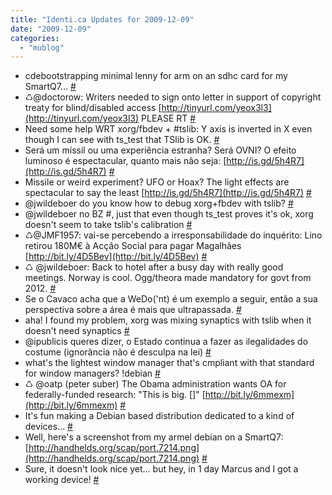 ```yaml
---
title: "Identi.ca Updates for 2009-12-09"
date: "2009-12-09"
categories: 
  - "mublog"
---
```


- cdebootstrapping minimal lenny for arm on an sdhc card for my SmartQ7... [#](http://identi.ca/notice/16371849)
- ♺@doctorow: Writers needed to sign onto letter in support of copyright treaty for blind/disabled access [http://tinyurl.com/yeox3l3](http://tinyurl.com/yeox3l3) PLEASE RT [#](http://identi.ca/notice/16393209)
- Need some help WRT xorg/fbdev + #tslib: Y axis is inverted in X even though I can see with ts\_test that TSlib is OK. [#](http://identi.ca/notice/16393752)
- Será um míssil ou uma experiência estranha? Será OVNI? O efeito luminoso é espectacular, quanto mais não seja: [http://is.gd/5h4R7](http://is.gd/5h4R7) [#](http://identi.ca/notice/16394245)
- Missile or weird experiment? UFO or Hoax? The light effects are spectacular to say the least [http://is.gd/5h4R7](http://is.gd/5h4R7) [#](http://identi.ca/notice/16394438)
- @jwildeboer do you know how to debug xorg+fbdev with tslib? [#](http://identi.ca/notice/16394673)
- @jwildeboer no BZ #, just that even though ts\_test proves it's ok, xorg doesn't seem to take tslib's calibration [#](http://identi.ca/notice/16395119)
- ♺@JMF1957: vai-se percebendo a irresponsabilidade do inquérito: Lino retirou 180M€ à Acção Social para pagar Magalhães [http://bit.ly/4D5Bev](http://bit.ly/4D5Bev) [#](http://identi.ca/notice/16396100)
- ♺ @jwildeboer: Back to hotel after a busy day with really good meetings. Norway is cool. Ogg/theora made mandatory for govt from 2012. [#](http://identi.ca/notice/16397862)
- Se o Cavaco acha que a WeDo('nt) é um exemplo a seguir, então a sua perspectiva sobre a área é mais que ultrapassada. [#](http://identi.ca/notice/16399628)
- aha! I found my problem, xorg was mixing synaptics with tslib when it doesn't need synaptics [#](http://identi.ca/notice/16401169)
- @ipublicis queres dizer, o Estado continua a fazer as ilegalidades do costume (ignorância não é desculpa na lei) [#](http://identi.ca/notice/16401199)
- what's the lightest window manager that's cmpliant with that standard for window managers? !debian [#](http://identi.ca/notice/16401284)
- ♺ @oatp (peter suber) The Obama administration wants OA for federally-funded research: "This is big. \[\]" [http://bit.ly/6mmexm](http://bit.ly/6mmexm) [#](http://identi.ca/notice/16401310)
- It's fun making a Debian based distribution dedicated to a kind of devices... [#](http://identi.ca/notice/16401342)
- Well, here's a screenshot from my armel debian on a SmartQ7: [http://handhelds.org/scap/port.7214.png](http://handhelds.org/scap/port.7214.png) [#](http://identi.ca/notice/16409897)
- Sure, it doesn't look nice yet... but hey, in 1 day Marcus and I got a working device! [#](http://identi.ca/notice/16409923)
